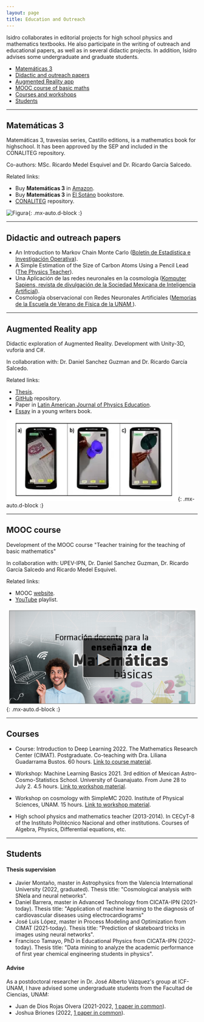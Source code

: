 ```yaml
---
layout: page
title: Education and Outreach
---
```


Isidro collaborates in editorial projects for high school physics and mathematics textbooks. He also participate in the writing of outreach and educational papers, as well as in several didactic projects. In addition, Isidro advises some undergraduate and graduate students. 

- [Matemáticas 3](#matemáticas-3)
- [Didactic and outreach papers](#didactic-and-outreach-papers)
- [Augmented Reality app](#augmented-reality)
- [MOOC course of basic maths](#mooc-course)
- [Courses and workshops](#courses)
- [Students](#students)

-----------------------------------------------------------

## Matemáticas 3


Matemáticas 3, travesías series, Castillo editions, is a mathematics book for highschool. It has been approved by the SEP and included in the CONALITEG repository. 

Co-authors: MSc. Ricardo Medel Esquivel and Dr. Ricardo García Salcedo.

Related links:
-  Buy **Matemáticas 3** in [Amazon](https://www.amazon.com.mx/Matem%C3%A1ticas-Ricardo-Garc%C3%ADa-Salcedo-Esquivel/dp/6075405224).
 - Buy **Matemáticas 3** in [El Sotáno](https://www.elsotano.com/libro/travesias-secundaria-matematicas-3_10554150) bookstore.
 - [CONALITEG](https://secundaria.conaliteg.gob.mx/seleccion/content/common/detaLibro/detalleLibro.jsf?idLibro=697) repository.
 
 
![Figura](https://igomezv.github.io/assets/img/mateTravesias.png){: .mx-auto.d-block :}


--------

## Didactic and outreach papers


- An Introduction to Markov Chain Monte Carlo ([Boletín de Estadística e Investigación Operativa](https://www.academia.edu/45636190/An_introduction_to_Markov_Chain_Monte_Carlo)).
- A Simple Estimation of the Size of Carbon Atoms Using a Pencil Lead ([The Physics Teacher](https://aapt.scitation.org/doi/abs/10.1119/10.0006135)).
- Una Aplicación de las redes neuronales en la cosmología ([Komputer Sapiens, revista de divulgación de la Sociedad Mexicana de Inteligencia Artificial](https://www.academia.edu/42113814/Una_Aplicaci%C3%B3n_de_las_Redes_Neuronales_Artificiales_en_la_Cosmolog%C3%ADa)).
- Cosmología observacional con Redes Neuronales Artificiales ([Memorias de la Escuela de Verano de Física de la UNAM ](https://www.fis.unam.mx/pdfs/Memorias%20Escuela%20de%20Verano%202019.pdf#page=97)).



--------


## Augmented Reality app

Didactic exploration of Augmented Reality. Development with Unity-3D, vuforia and C#.

In collaboration with:  Dr. Daniel Sanchez Guzman and Dr. Ricardo García Salcedo. 

Related links:
- <a href="https://www.academia.edu/35480448/Dise%C3%B1o_y_desarrollo_de_una_aplicaci%C3%B3n_para_dispositivos_m%C3%B3viles_de_realidad_aumentada">Thesis</a>.
- <a href="https://github.com/igomezv/RAsolidsrev">GitHub</a> repository.
- Paper in <a href="https://www.academia.edu/38601945/Realidad_Aumentada_como_herramienta_did%C3%A1ctica_en_geometr%C3%ADa_3D"> Latin American Journal of Physics Education</a>.
- <a href="https://www.academia.edu/35480477/Posibilidad_did%C3%A1ctica_de_la_Realidad_Aumentada">Essay</a> in a young writers book.

![Figura](https://raw.githubusercontent.com/igomezv/igomezv.github.io/master/assets/img/RA.png){: .mx-auto.d-block :}

---------

## MOOC course
Development of the MOOC course "Teacher training for the teaching of basic mathematics"

In collaboration with: UPEV-IPN, Dr. Daniel Sanchez Guzman, Dr. Ricardo García Salcedo and Ricardo Medel Esquivel.

Related links:
- MOOC <a href="https://moocs.upev.ipn.mx/courses/course-v1:UPEV+FD1+2019_2/about">website</a>.
- [YouTube](https://www.youtube.com/playlist?list=PLgJ20i9oGSHaglqU9oVdFHcvsGWdmCsG1) playlist.

![Figura](https://raw.githubusercontent.com/igomezv/igomezv.github.io/master/assets/img/mooc.png){: .mx-auto.d-block :}

--------
## Courses

- Course: Introduction to Deep Learning 2022. The Mathematics Research Center (CIMAT). Postgraduate. Co-teaching with Dra. Liliana Guadarrama Bustos. 60 hours. [Link to course material](https://github.com/igomezv/DLCIMATAGS). 

- Workshop: Machine Learning Basics 2021. 3rd edition of Mexican Astro-Cosmo-Statistics School. University of Guanajuato. From June 28 to July 2. 4.5 hours. [Link to workshop material](https://github.com/igomezv/MACS_2021_ML_basics_neural_networks).

- Workshop on cosmology with SimpleMC 2020. Institute of Physical Sciences, UNAM. 15 hours. [Link to workshop material](https://github.com/igomezv/simplemc_workshop).

- High school physics and mathematics teacher (2013-2014). In CECyT-8 of the Instituto Politécnico Nacional and other institutions. Courses of Algebra, Physics, Differential equations, etc.

--------

## Students

#### Thesis supervision
	
 -  Javier Montaño, master in Astrophysics from the Valencia International University (2022, graduated). Thesis title: "Cosmological analysis with SNeIa and neural networks".
 - Daniel Barrera, master in Advanced Technology from CICATA-IPN (2021-today). Thesis title: "Application of machine learning to the diagnosis of cardiovascular diseases using electrocardiograms"
 - José Luis López, master in Process Modeling and Optimization from CIMAT (2021-today). Thesis title: "Prediction of skateboard tricks in images using neural networks".
 - Francisco Tamayo, PhD in Educational Physics from CICATA-IPN (2022-today). Thesis title: "Data mining to analyze the academic performance of first year chemical engineering students in physics".
		
	
	
#### Advise

 As a postdoctoral researcher in Dr. José Alberto Vázquez's group at ICF-UNAM, I have advised some undergraduate students from the Facultad de Ciencias, UNAM:

 - Juan de Dios Rojas Olvera (2021-2022, [1 paper in common](https://www.mdpi.com/2218-1997/8/2/120)).
 - Joshua Briones (2022, [1 paper in common](https://arxiv.org/abs/2209.02685)).






